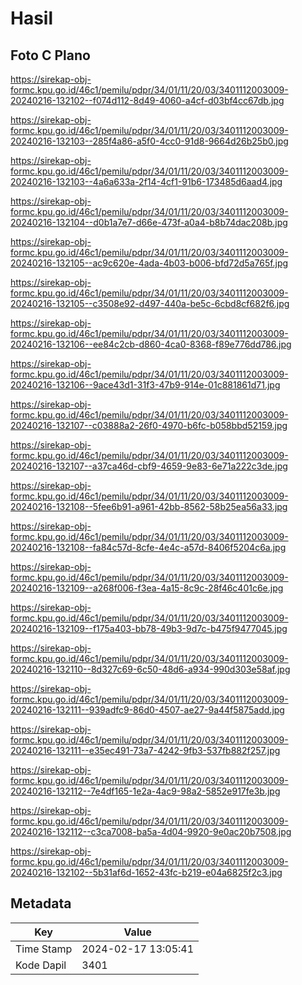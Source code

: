 # Hasil

## Foto C Plano

https://sirekap-obj-formc.kpu.go.id/46c1/pemilu/pdpr/34/01/11/20/03/3401112003009-20240216-132102--f074d112-8d49-4060-a4cf-d03bf4cc67db.jpg

https://sirekap-obj-formc.kpu.go.id/46c1/pemilu/pdpr/34/01/11/20/03/3401112003009-20240216-132103--285f4a86-a5f0-4cc0-91d8-9664d26b25b0.jpg

https://sirekap-obj-formc.kpu.go.id/46c1/pemilu/pdpr/34/01/11/20/03/3401112003009-20240216-132103--4a6a633a-2f14-4cf1-91b6-173485d6aad4.jpg

https://sirekap-obj-formc.kpu.go.id/46c1/pemilu/pdpr/34/01/11/20/03/3401112003009-20240216-132104--d0b1a7e7-d66e-473f-a0a4-b8b74dac208b.jpg

https://sirekap-obj-formc.kpu.go.id/46c1/pemilu/pdpr/34/01/11/20/03/3401112003009-20240216-132105--ac9c620e-4ada-4b03-b006-bfd72d5a765f.jpg

https://sirekap-obj-formc.kpu.go.id/46c1/pemilu/pdpr/34/01/11/20/03/3401112003009-20240216-132105--c3508e92-d497-440a-be5c-6cbd8cf682f6.jpg

https://sirekap-obj-formc.kpu.go.id/46c1/pemilu/pdpr/34/01/11/20/03/3401112003009-20240216-132106--ee84c2cb-d860-4ca0-8368-f89e776dd786.jpg

https://sirekap-obj-formc.kpu.go.id/46c1/pemilu/pdpr/34/01/11/20/03/3401112003009-20240216-132106--9ace43d1-31f3-47b9-914e-01c881861d71.jpg

https://sirekap-obj-formc.kpu.go.id/46c1/pemilu/pdpr/34/01/11/20/03/3401112003009-20240216-132107--c03888a2-26f0-4970-b6fc-b058bbd52159.jpg

https://sirekap-obj-formc.kpu.go.id/46c1/pemilu/pdpr/34/01/11/20/03/3401112003009-20240216-132107--a37ca46d-cbf9-4659-9e83-6e71a222c3de.jpg

https://sirekap-obj-formc.kpu.go.id/46c1/pemilu/pdpr/34/01/11/20/03/3401112003009-20240216-132108--5fee6b91-a961-42bb-8562-58b25ea56a33.jpg

https://sirekap-obj-formc.kpu.go.id/46c1/pemilu/pdpr/34/01/11/20/03/3401112003009-20240216-132108--fa84c57d-8cfe-4e4c-a57d-8406f5204c6a.jpg

https://sirekap-obj-formc.kpu.go.id/46c1/pemilu/pdpr/34/01/11/20/03/3401112003009-20240216-132109--a268f006-f3ea-4a15-8c9c-28f46c401c6e.jpg

https://sirekap-obj-formc.kpu.go.id/46c1/pemilu/pdpr/34/01/11/20/03/3401112003009-20240216-132109--f175a403-bb78-49b3-9d7c-b475f9477045.jpg

https://sirekap-obj-formc.kpu.go.id/46c1/pemilu/pdpr/34/01/11/20/03/3401112003009-20240216-132110--8d327c69-6c50-48d6-a934-990d303e58af.jpg

https://sirekap-obj-formc.kpu.go.id/46c1/pemilu/pdpr/34/01/11/20/03/3401112003009-20240216-132111--939adfc9-86d0-4507-ae27-9a44f5875add.jpg

https://sirekap-obj-formc.kpu.go.id/46c1/pemilu/pdpr/34/01/11/20/03/3401112003009-20240216-132111--e35ec491-73a7-4242-9fb3-537fb882f257.jpg

https://sirekap-obj-formc.kpu.go.id/46c1/pemilu/pdpr/34/01/11/20/03/3401112003009-20240216-132112--7e4df165-1e2a-4ac9-98a2-5852e917fe3b.jpg

https://sirekap-obj-formc.kpu.go.id/46c1/pemilu/pdpr/34/01/11/20/03/3401112003009-20240216-132112--c3ca7008-ba5a-4d04-9920-9e0ac20b7508.jpg

https://sirekap-obj-formc.kpu.go.id/46c1/pemilu/pdpr/34/01/11/20/03/3401112003009-20240216-132102--5b31af6d-1652-43fc-b219-e04a6825f2c3.jpg


## Metadata

| Key        | Value               |
| ---------- | ------------------- |
| Time Stamp | 2024-02-17 13:05:41 |
| Kode Dapil | 3401                |



